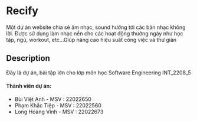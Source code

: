 # Recify
Một dự án website chia sẻ âm nhạc, sound hướng tới các bản nhạc không lời. Được sử dụng làm nhạc nền cho các hoạt động thường ngày như học tập, ngủ, workout, etc...Giúp nâng cao hiệu suất công việc và thư giãn 

## Description
Đây là dự án, bài tập lớn cho lớp môn học Software Engineering INT_2208_5
#### Thành viên dự án:
- Bùi Việt Anh - MSV : 22022650
- Phạm Khắc Tiệp - MSV : 22022560
- Long Hoàng Vinh - MSV : 22022673
